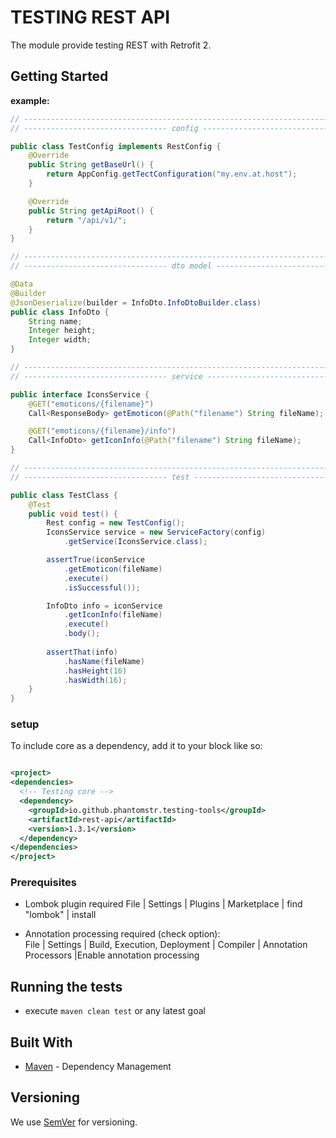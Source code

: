 # TESTING REST API

The module provide testing REST with Retrofit 2.

## Getting Started

**example:**

```java
// --------------------------------------------------------------------------------
// -------------------------------- config ----------------------------------------

public class TestConfig implements RestConfig {
    @Override
    public String getBaseUrl() {
        return AppConfig.getTectConfiguration("my.env.at.host");  
    }

    @Override
    public String getApiRoot() {
        return "/api/v1/";
    }
}

// --------------------------------------------------------------------------------
// -------------------------------- dto model -------------------------------------

@Data
@Builder
@JsonDeserialize(builder = InfoDto.InfoDtoBuilder.class)
public class InfoDto {
    String name;
    Integer height;
    Integer width;
}

// --------------------------------------------------------------------------------
// -------------------------------- service ---------------------------------------

public interface IconsService {
    @GET("emoticons/{filename}")
    Call<ResponseBody> getEmoticon(@Path("filename") String fileName); 

    @GET("emoticons/{filename}/info")
    Call<InfoDto> getIconInfo(@Path("filename") String fileName); 
}

// --------------------------------------------------------------------------------
// -------------------------------- test ------------------------------------------

public class TestClass {
    @Test
    public void test() {
        Rest config = new TestConfig();
        IconsService service = new ServiceFactory(config)
            .getService(IconsService.class);

        assertTrue(iconService
            .getEmoticon(fileName)
            .execute()
            .isSuccessful());     

        InfoDto info = iconService
            .getIconInfo(fileName)
            .execute()
            .body();
        
        assertThat(info)
            .hasName(fileName)
            .hasHeight(16)
            .hasWidth(16);
    }
}   
```

### setup

To include core as a dependency, add it to your <dependencies> block like so:

  ```xml

<project>
  <dependencies>
    <!-- Testing core -->
    <dependency>
      <groupId>io.github.phantomstr.testing-tools</groupId>
      <artifactId>rest-api</artifactId>
      <version>1.3.1</version>
    </dependency>
  </dependencies>
</project>
  ```

### Prerequisites

- Lombok plugin required File | Settings | Plugins | Marketplace | find "lombok" | install

- Annotation processing required (check option): <br>
  File | Settings | Build, Execution, Deployment | Compiler | Annotation Processors |Enable annotation processing

## Running the tests

- execute ```maven clean test``` or any latest goal

## Built With

* [Maven](https://maven.apache.org/) - Dependency Management

## Versioning

We use [SemVer](http://semver.org/) for versioning.